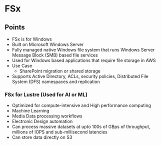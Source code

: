 # FSx

## Points

- FSx is for Windows
- Built on Microsoft Windows Server
- Fully managed native Windows file system that runs Windows Server Message Block (SMB) based file services
- Used for Windows based applications that require file storage in AWS
- Use Case
  - SharePoint migration or shared storage
- Supports Active Directory, ACLs, security policies, Distributed File System (DFS) namespaces and replication

### FSx for Lustre (Used for AI or ML)

- Optimized for compute-intensive and High performance computing
- Machine Learning
- Media Data processing workflows
- Electronic Design automation
- Can process massive datasets at upto 100s of GBps of throughput, millions of IOPS and sub-millisecond latencies
- Can store data directly on S3
